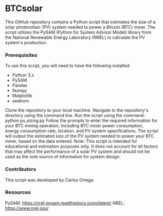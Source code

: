 # BTCsolar

This GitHub repository contains a Python script that estimates the size of a solar photovoltaic (PV) system needed to power a Bitcoin (BTC) miner. The script utilizes the PySAM (Python for System Advisor Model) library from the National Renewable Energy Laboratory (NREL) to calculate the PV system's production.

### Prerequisites

To use this script, you will need to have the following installed:

* Python 3.x
* PySAM
* Pandas
* Numpy
* Matplotlib
* seaborn

Clone the repository to your local machine.
Navigate to the repository's directory using the command line.
Run the script using the command: python pv_sizing.py
Follow the prompts to enter the required information for your BTC mining operation, including BTC miner power consumption, energy consumption rate, location, and PV system specifications.
The script will output the estimated size of the PV system needed to power your BTC miner, based on the data entered.
Note: This script is intended for educational and estimation purposes only. It does not account for all factors that may affect the performance of a solar PV system and should not be used as the sole source of information for system design.

### Contributors

This script was developed by Carlos Ortega.

### Resources

PySAM: https://nrel-pysam.readthedocs.io/en/latest/
NREL: https://www.nrel.gov/
